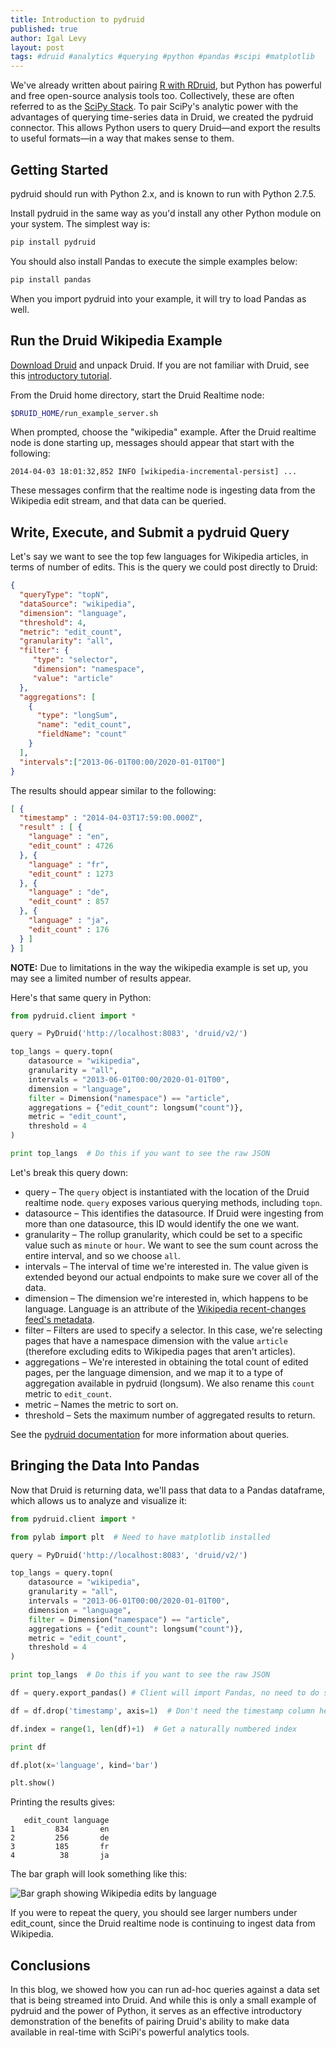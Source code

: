 ```yaml
---
title: Introduction to pydruid
published: true
author: Igal Levy
layout: post
tags: #druid #analytics #querying #python #pandas #scipi #matplotlib
---
```


We've already written about pairing [R with RDruid](/blog/2014/02/03/rdruid-and-twitterstream.html), but Python has powerful and free open-source analysis tools too. Collectively, these are often referred to as the [SciPy Stack](http://www.scipy.org/stackspec.html). To pair SciPy's analytic power with the advantages of querying time-series data in Druid, we created the pydruid connector. This allows Python users to query Druid&mdash;and export the results to useful formats&mdash;in a way that makes sense to them.

## Getting Started
pydruid should run with Python 2.x, and is known to run with Python 2.7.5.

Install pydruid in the same way as you'd install any other Python module on your system. The simplest way is:

```bash
pip install pydruid
```

You should also install Pandas to execute the simple examples below:

```bash
pip install pandas
```

When you import pydruid into your example, it will try to load Pandas as well.

## Run the Druid Wikipedia Example
[Download Druid](/downloads.html) and unpack Druid. If you are not familiar with Druid, see this [introductory tutorial](/docs/latest/Tutorial:-A-First-Look-at-Druid.html).

From the Druid home directory, start the Druid Realtime node:

```bash
$DRUID_HOME/run_example_server.sh
```

When prompted, choose the "wikipedia" example. After the Druid realtime node is done starting up, messages should appear that start with the following:

    2014-04-03 18:01:32,852 INFO [wikipedia-incremental-persist] ...

These messages confirm that the realtime node is ingesting data from the Wikipedia edit stream, and that data can be queried.

## Write, Execute, and Submit a pydruid Query
Let's say we want to see the top few languages for Wikipedia articles, in terms of number of edits. This is the query we could post directly to Druid:

```json
{
  "queryType": "topN",
  "dataSource": "wikipedia",
  "dimension": "language",
  "threshold": 4,
  "metric": "edit_count",
  "granularity": "all",
  "filter": {
     "type": "selector",
     "dimension": "namespace",
     "value": "article"
  },
  "aggregations": [
    {
      "type": "longSum",
      "name": "edit_count",
      "fieldName": "count"
    }
  ],
  "intervals":["2013-06-01T00:00/2020-01-01T00"]
}
```

The results should appear similar to the following:

```json
[ {
  "timestamp" : "2014-04-03T17:59:00.000Z",
  "result" : [ {
    "language" : "en",
    "edit_count" : 4726
  }, {
    "language" : "fr",
    "edit_count" : 1273
  }, {
    "language" : "de",
    "edit_count" : 857
  }, {
    "language" : "ja",
    "edit_count" : 176
  } ]
} ]
```

**NOTE:** Due to limitations in the way the wikipedia example is set up, you may see a limited number of results appear.

Here's that same query in Python:

```python
from pydruid.client import *

query = PyDruid('http://localhost:8083', 'druid/v2/')

top_langs = query.topn(
    datasource = "wikipedia",
    granularity = "all",
    intervals = "2013-06-01T00:00/2020-01-01T00",
    dimension = "language",
    filter = Dimension("namespace") == "article",
    aggregations = {"edit_count": longsum("count")},
    metric = "edit_count",
    threshold = 4
)

print top_langs  # Do this if you want to see the raw JSON
```
Let's break this query down:

* query &ndash; The `query` object is instantiated with the location of the Druid realtime node. `query` exposes various querying methods, including `topn`.
* datasource &ndash; This identifies the datasource. If Druid were ingesting from more than one datasource, this ID would identify the one we want.
* granularity &ndash; The rollup granularity, which could be set to a specific value such as `minute` or `hour`. We want to see the sum count across the entire interval, and so we choose `all`.
* intervals &ndash; The interval of time we're interested in. The value given is extended beyond our actual endpoints to make sure we cover all of the data.
* dimension &ndash; The dimension we're interested in, which happens to be language. Language is an attribute of the [Wikipedia recent-changes feed's metadata](http://meta.wikimedia.org/wiki/IRC/Channels#Raw_feeds).
* filter &ndash; Filters are used to specify a selector. In this case, we're selecting pages that have a namespace dimension with the value `article` (therefore excluding edits to Wikipedia pages that aren't articles).
* aggregations &ndash; We're interested in obtaining the total count of edited pages, per the language dimension, and we map it to a type of aggregation available in pydruid (longsum). We also rename this `count` metric to `edit_count`.
* metric &ndash; Names the metric to sort on.
* threshold &ndash; Sets the maximum number of aggregated results to return.

See the [pydruid documentation](https://pythonhosted.org/pydruid/) for more information about queries.

## Bringing the Data Into Pandas
Now that Druid is returning data, we'll pass that data to a Pandas dataframe, which allows us to analyze and visualize it:

```python
from pydruid.client import *

from pylab import plt  # Need to have matplotlib installed

query = PyDruid('http://localhost:8083', 'druid/v2/')

top_langs = query.topn(
    datasource = "wikipedia",
    granularity = "all",
    intervals = "2013-06-01T00:00/2020-01-01T00",
    dimension = "language",
    filter = Dimension("namespace") == "article",
    aggregations = {"edit_count": longsum("count")},
    metric = "edit_count",
    threshold = 4
)

print top_langs  # Do this if you want to see the raw JSON

df = query.export_pandas() # Client will import Pandas, no need to do so separately.

df = df.drop('timestamp', axis=1)  # Don't need the timestamp column here

df.index = range(1, len(df)+1)  # Get a naturally numbered index

print df

df.plot(x='language', kind='bar')

plt.show()
```

Printing the results gives:

```
   edit_count language
1         834       en
2         256       de
3         185       fr
4          38       ja
```

The bar graph will look something like this:

<img src="{{ relative }}/img/wiki-edit-lang-plot.png" alt="Bar graph showing Wikipedia edits by language" title="Wikipedia Edits by Language">

If you were to repeat the query, you should see larger numbers under edit_count, since the Druid realtime node is continuing to ingest data from Wikipedia.

## Conclusions
In this blog, we showed how you can run ad-hoc queries against a data set that is being streamed into Druid. And while this is only a small example of pydruid and the power of Python, it serves as an effective introductory demonstration of the  benefits of pairing Druid's ability to make data available in real-time with SciPi's powerful analytics tools.

